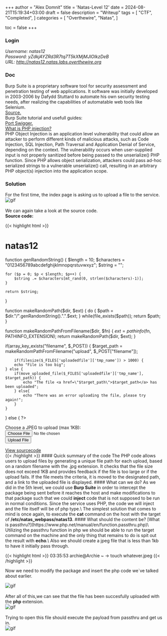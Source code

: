 +++
author = "Alex Domnit"
title = 'Natas-Level 12'
date = 2024-08-21T15:19:34+03:00
draft = false
description = "Writeup"
tags = [
    "CTF",
    "Completed",
]
categories = [
    "Overthewire",
    "Natas",
]

toc = false
+++

### Login
*Username: natas12*\
*Password: yZdkjAYZRd3R7tq7T5kXMjMJlOIkzDeB*\
*URL:      http://natas12.natas.labs.overthewire.org*

### Doc
Burp Suite is a proprietary software tool for security assessment and penetration testing of web applications. It software was initially developed in 2003-2006 by Dafydd Stuttard to automate his own security testing needs, after realizing the capabilities of automatable web tools like Selenium.\
[Source.](https://en.wikipedia.org/wiki/Burp_Suite)\
Burp Suite tutorial and usefull guides:\
[Port Swigger.](https://portswigger.net/burp/documentation/desktop/getting-started)\
[What is PHP injection?](https://owasp.org/www-community/vulnerabilities/PHP_Object_Injection)\
PHP Object Injection is an application level vulnerability that could allow an attacker to perform different kinds of malicious attacks, such as Code Injection, SQL Injection, Path Traversal and Application Denial of Service, depending on the context. The vulnerability occurs when user-supplied input is not properly sanitized before being passed to the unserialize() PHP function. Since PHP allows object serialization, attackers could pass ad-hoc serialized strings to a vulnerable unserialize() call, resulting in an arbitrary PHP object(s) injection into the application scope.

### Solution
For the first time, the index page is asking us to upload a file to the service.
<img src="/img/natas/natas12-1.png" alt="gif" style="display: block; margin-left: auto; margin-right: auto;">
<br>
We can again take a look at the source code.\
**Source code:**

{{< highlight html >}}
<html>
<head>
<!-- This stuff in the header has nothing to do with the level -->
<link rel="stylesheet" type="text/css" href="http://natas.labs.overthewire.org/css/level.css">
<link rel="stylesheet" href="http://natas.labs.overthewire.org/css/jquery-ui.css" />
<link rel="stylesheet" href="http://natas.labs.overthewire.org/css/wechall.css" />
<script src="http://natas.labs.overthewire.org/js/jquery-1.9.1.js"></script>
<script src="http://natas.labs.overthewire.org/js/jquery-ui.js"></script>
<script src=http://natas.labs.overthewire.org/js/wechall-data.js></script><script src="http://natas.labs.overthewire.org/js/wechall.js"></script>
<script>var wechallinfo = { "level": "natas12", "pass": "<censored>" };</script></head>
<body>
<h1>natas12</h1>
<div id="content">
<?php

function genRandomString() {
    $length = 10;
    $characters = "0123456789abcdefghijklmnopqrstuvwxyz";
    $string = "";

    for ($p = 0; $p < $length; $p++) {
        $string .= $characters[mt_rand(0, strlen($characters)-1)];
    }

    return $string;
}

function makeRandomPath($dir, $ext) {
    do {
    $path = $dir."/".genRandomString().".".$ext;
    } while(file_exists($path));
    return $path;
}

function makeRandomPathFromFilename($dir, $fn) {
    $ext = pathinfo($fn, PATHINFO_EXTENSION);
    return makeRandomPath($dir, $ext);
}

if(array_key_exists("filename", $_POST)) {
    $target_path = makeRandomPathFromFilename("upload", $_POST["filename"]);


        if(filesize($_FILES['uploadedfile']['tmp_name']) > 1000) {
        echo "File is too big";
    } else {
        if(move_uploaded_file($_FILES['uploadedfile']['tmp_name'], $target_path)) {
            echo "The file <a href=\"$target_path\">$target_path</a> has been uploaded";
        } else{
            echo "There was an error uploading the file, please try again!";
        }
    }
} else {
?>

<form enctype="multipart/form-data" action="index.php" method="POST">
<input type="hidden" name="MAX_FILE_SIZE" value="1000" />
<input type="hidden" name="filename" value="<?php print genRandomString(); ?>.jpg" />
Choose a JPEG to upload (max 1KB):<br/>
<input name="uploadedfile" type="file" /><br />
<input type="submit" value="Upload File" />
</form>
<?php } ?>
<div id="viewsource"><a href="index-source.html">View sourcecode</a></div>
</div>
</body>
</html>
{{< /highlight >}}
#### Quick summary of the code
The PHP code allows users to upload files by generating a unique file path for each upload, based on a random filename with the .jpg extension. It checks that the file size does not exceed 1KB and provides feedback if the file is too large or if the upload fails. If the file meets the criteria, it is moved to the designated path, and a link to the uploaded file is displayed.
#### What can we do?
As we did in the 5th level, we could use <strong>Burp Suite</strong> in order to intercept the package being sent before it reaches the host and make modifications to that package such that we could <strong>inject</strong> code that is not supposed to be run in normal conditions. Since the service uses PHP, the code we will inject and the file itself will be of php type.\
The simplest solution that comes to mind is once again, to execute the <strong>cat</strong> command on the host with the target of <strong>/etc/natas_webpass/natas13</strong>.
#### What should the content be?
[What is passthru?](https://www.php.net/manual/en/function.passthru.php)\
Utilizing the passthru function in php we should be able to run the target command on the machine and the only thing that remains to do is spit out the result with <strong>echo</strong>.\
Also we should create a jpeg file that is less than 1kb to have it initially pass through.

{{< highlight html >}}
03:35:53 archie@Archie ~ → touch whatever.jpeg
{{< /highlight >}}

Now we need to modify the package and insert the php code we`ve talked about earlier.

<img src="/img/natas/natas12-2.png" alt="gif" style="display: block; margin-left: auto; margin-right: auto;">
<br>
After all of this,we can see that the file has been succesfully uploaded with the <strong>php</strong> extension.

<img src="/img/natas/natas12-3.png" alt="gif" style="display: block; margin-left: auto; margin-right: auto;">
<br>
Trying to open this file should execute the payload from passthru and get us in.

<img src="/img/natas/natas12-4.png" alt="gif" style="display: block; margin-left: auto; margin-right: auto;">
<br>